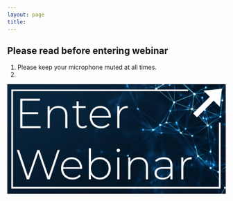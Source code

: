 ```yaml
---
layout: page
title:
---
```


## Please read before entering webinar

1. Please keep your microphone muted at all times.
2.


<img src="assets/img/button.png">
